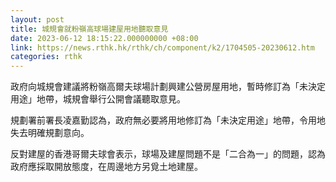 ```yaml
---
layout: post
title: 城規會就粉嶺高球場建屋用地聽取意見
date: 2023-06-12 18:15:22.000000000 +08:00
link: https://news.rthk.hk/rthk/ch/component/k2/1704505-20230612.htm
categories: rthk
---
```


政府向城規會建議將粉嶺高爾夫球場計劃興建公營房屋用地，暫時修訂為「未決定用途」地帶，城規會舉行公開會議聽取意見。

規劃署前署長凌嘉勤認為，政府無必要將用地修訂為「未決定用途」地帶，令用地失去明確規劃意向。

反對建屋的香港哥爾夫球會表示，球場及建屋問題不是「二合為一」的問題，認為政府應採取開放態度，在周邊地方另覓土地建屋。
